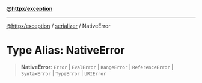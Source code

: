 [**@httpx/exception**](../../README.md)

***

[@httpx/exception](../../README.md) / [serializer](../README.md) / NativeError

# Type Alias: NativeError

> **NativeError**: `Error` \| `EvalError` \| `RangeError` \| `ReferenceError` \| `SyntaxError` \| `TypeError` \| `URIError`
